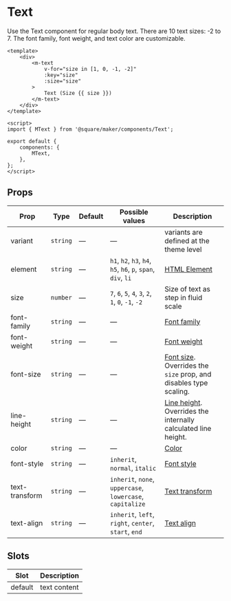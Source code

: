 # Text

Use the Text component for regular body text. There are 10 text sizes: -2 to 7. The font family, font weight, and text color are customizable.

```vue
<template>
	<div>
		<m-text
			v-for="size in [1, 0, -1, -2]"
			:key="size"
			:size="size"
		>
			Text (Size {{ size }})
		</m-text>
	</div>
</template>

<script>
import { MText } from '@square/maker/components/Text';

export default {
	components: {
		MText,
	},
};
</script>
```

<!-- api-tables:start -->
## Props

| Prop           | Type     | Default | Possible values                                              | Description                                                                                                                    |
| -------------- | -------- | ------- | ------------------------------------------------------------ | ------------------------------------------------------------------------------------------------------------------------------ |
| variant        | `string` | —       | —                                                            | variants are defined at the theme level                                                                                        |
| element        | `string` | —       | `h1`, `h2`, `h3`, `h4`, `h5`, `h6`, `p`, `span`, `div`, `li` | [HTML Element](https://developer.mozilla.org/en-US/docs/Web/API/HTMLElement)                                                   |
| size           | `number` | —       | `7`, `6`, `5`, `4`, `3`, `2`, `1`, `0`, `-1`, `-2`           | Size of text as step in fluid scale                                                                                            |
| font-family    | `string` | —       | —                                                            | [Font family](https://developer.mozilla.org/en-US/docs/Web/CSS/font-family)                                                    |
| font-weight    | `string` | —       | —                                                            | [Font weight](https://developer.mozilla.org/en-US/docs/Web/CSS/font-weight)                                                    |
| font-size      | `string` | —       | —                                                            | [Font size](https://developer.mozilla.org/en-US/docs/Web/CSS/font-size). Overrides the `size` prop, and disables type scaling. |
| line-height    | `string` | —       | —                                                            | [Line height](https://developer.mozilla.org/en-US/docs/Web/CSS/line-height). Overrides the internally calculated line height.  |
| color          | `string` | —       | —                                                            | [Color](https://developer.mozilla.org/en-US/docs/Web/CSS/color)                                                                |
| font-style     | `string` | —       | `inherit`, `normal`, `italic`                                | [Font style](https://developer.mozilla.org/en-US/docs/Web/CSS/font-style)                                                      |
| text-transform | `string` | —       | `inherit`, `none`, `uppercase`, `lowercase`, `capitalize`    | [Text transform](https://developer.mozilla.org/en-US/docs/Web/CSS/text-transform)                                              |
| text-align     | `string` | —       | `inherit`, `left`, `right`, `center`, `start`, `end`         | [Text align](https://developer.mozilla.org/en-US/docs/Web/CSS/text-align)                                                      |


## Slots

| Slot    | Description  |
| ------- | ------------ |
| default | text content |
<!-- api-tables:end -->

